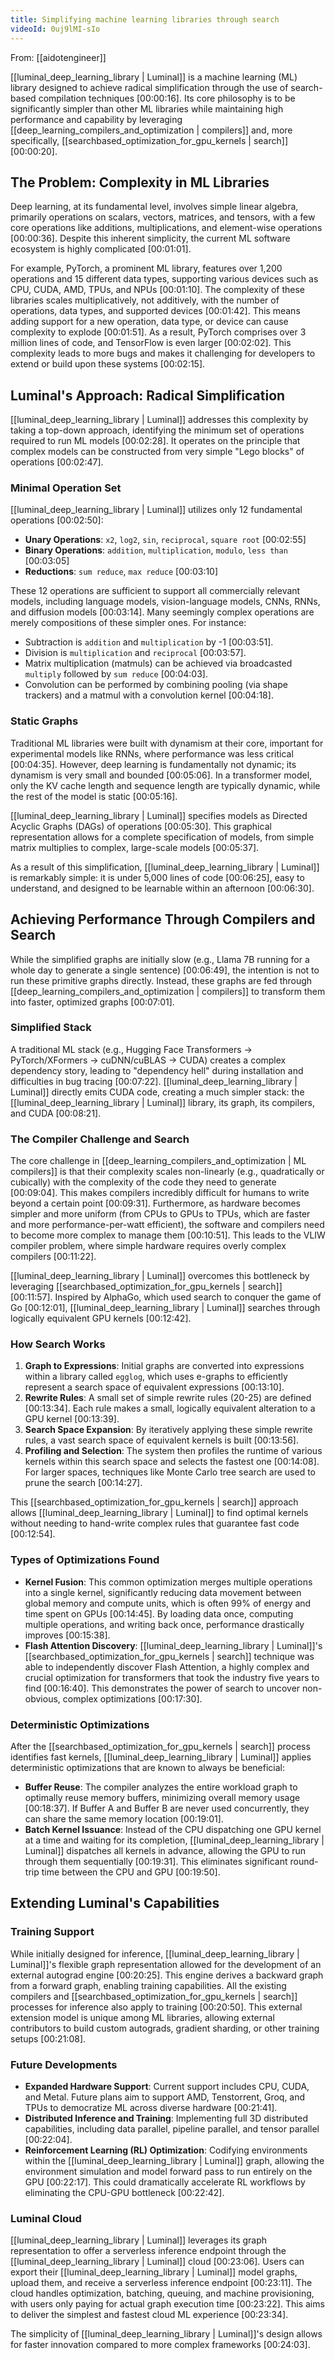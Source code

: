 ```yaml
---
title: Simplifying machine learning libraries through search
videoId: 0uj9lMI-sIo
---
```


From: [[aidotengineer]] <br/> 

[[luminal_deep_learning_library | Luminal]] is a machine learning (ML) library designed to achieve radical simplification through the use of search-based compilation techniques <a class="yt-timestamp" data-t="00:00:16">[00:00:16]</a>. Its core philosophy is to be significantly simpler than other ML libraries while maintaining high performance and capability by leveraging [[deep_learning_compilers_and_optimization | compilers]] and, more specifically, [[searchbased_optimization_for_gpu_kernels | search]] <a class="yt-timestamp" data-t="00:00:20">[00:00:20]</a>.

## The Problem: Complexity in ML Libraries

Deep learning, at its fundamental level, involves simple linear algebra, primarily operations on scalars, vectors, matrices, and tensors, with a few core operations like additions, multiplications, and element-wise operations <a class="yt-timestamp" data-t="00:00:36">[00:00:36]</a>. Despite this inherent simplicity, the current ML software ecosystem is highly complicated <a class="yt-timestamp" data-t="00:01:01">[00:01:01]</a>.

For example, PyTorch, a prominent ML library, features over 1,200 operations and 15 different data types, supporting various devices such as CPU, CUDA, AMD, TPUs, and NPUs <a class="yt-timestamp" data-t="00:01:10">[00:01:10]</a>. The complexity of these libraries scales multiplicatively, not additively, with the number of operations, data types, and supported devices <a class="yt-timestamp" data-t="00:01:42">[00:01:42]</a>. This means adding support for a new operation, data type, or device can cause complexity to explode <a class="yt-timestamp" data-t="00:01:51">[00:01:51]</a>. As a result, PyTorch comprises over 3 million lines of code, and TensorFlow is even larger <a class="yt-timestamp" data-t="00:02:02">[00:02:02]</a>. This complexity leads to more bugs and makes it challenging for developers to extend or build upon these systems <a class="yt-timestamp" data-t="00:02:15">[00:02:15]</a>.

## Luminal's Approach: Radical Simplification

[[luminal_deep_learning_library | Luminal]] addresses this complexity by taking a top-down approach, identifying the minimum set of operations required to run ML models <a class="yt-timestamp" data-t="00:02:28">[00:02:28]</a>.
It operates on the principle that complex models can be constructed from very simple "Lego blocks" of operations <a class="yt-timestamp" data-t="00:02:47">[00:02:47]</a>.

### Minimal Operation Set
[[luminal_deep_learning_library | Luminal]] utilizes only 12 fundamental operations <a class="yt-timestamp" data-t="00:02:50">[00:02:50]</a>:
*   **Unary Operations**: `x2`, `log2`, `sin`, `reciprocal`, `square root` <a class="yt-timestamp" data-t="00:02:55">[00:02:55]</a>
*   **Binary Operations**: `addition`, `multiplication`, `modulo`, `less than` <a class="yt-timestamp" data-t="00:03:05">[00:03:05]</a>
*   **Reductions**: `sum reduce`, `max reduce` <a class="yt-timestamp" data-t="00:03:10">[00:03:10]</a>

These 12 operations are sufficient to support all commercially relevant models, including language models, vision-language models, CNNs, RNNs, and diffusion models <a class="yt-timestamp" data-t="00:03:14">[00:03:14]</a>. Many seemingly complex operations are merely compositions of these simpler ones. For instance:
*   Subtraction is `addition` and `multiplication` by -1 <a class="yt-timestamp" data-t="00:03:51">[00:03:51]</a>.
*   Division is `multiplication` and `reciprocal` <a class="yt-timestamp" data-t="00:03:57">[00:03:57]</a>.
*   Matrix multiplication (matmuls) can be achieved via broadcasted `multiply` followed by `sum reduce` <a class="yt-timestamp" data-t="00:04:03">[00:04:03]</a>.
*   Convolution can be performed by combining pooling (via shape trackers) and a matmul with a convolution kernel <a class="yt-timestamp" data-t="00:04:18">[00:04:18]</a>.

### Static Graphs
Traditional ML libraries were built with dynamism at their core, important for experimental models like RNNs, where performance was less critical <a class="yt-timestamp" data-t="00:04:35">[00:04:35]</a>. However, deep learning is fundamentally not dynamic; its dynamism is very small and bounded <a class="yt-timestamp" data-t="00:05:06">[00:05:06]</a>. In a transformer model, only the KV cache length and sequence length are typically dynamic, while the rest of the model is static <a class="yt-timestamp" data-t="00:05:16">[00:05:16]</a>.

[[luminal_deep_learning_library | Luminal]] specifies models as Directed Acyclic Graphs (DAGs) of operations <a class="yt-timestamp" data-t="00:05:30">[00:05:30]</a>. This graphical representation allows for a complete specification of models, from simple matrix multiplies to complex, large-scale models <a class="yt-timestamp" data-t="00:05:37">[00:05:37]</a>.

As a result of this simplification, [[luminal_deep_learning_library | Luminal]] is remarkably simple: it is under 5,000 lines of code <a class="yt-timestamp" data-t="00:06:25">[00:06:25]</a>, easy to understand, and designed to be learnable within an afternoon <a class="yt-timestamp" data-t="00:06:30">[00:06:30]</a>.

## Achieving Performance Through Compilers and Search

While the simplified graphs are initially slow (e.g., Llama 7B running for a whole day to generate a single sentence) <a class="yt-timestamp" data-t="00:06:49">[00:06:49]</a>, the intention is not to run these primitive graphs directly. Instead, these graphs are fed through [[deep_learning_compilers_and_optimization | compilers]] to transform them into faster, optimized graphs <a class="yt-timestamp" data-t="00:07:01">[00:07:01]</a>.

### Simplified Stack
A traditional ML stack (e.g., Hugging Face Transformers -> PyTorch/XFormers -> cuDNN/cuBLAS -> CUDA) creates a complex dependency story, leading to "dependency hell" during installation and difficulties in bug tracing <a class="yt-timestamp" data-t="00:07:22">[00:07:22]</a>. [[luminal_deep_learning_library | Luminal]] directly emits CUDA code, creating a much simpler stack: the [[luminal_deep_learning_library | Luminal]] library, its graph, its compilers, and CUDA <a class="yt-timestamp" data-t="00:08:21">[00:08:21]</a>.

### The Compiler Challenge and Search
The core challenge in [[deep_learning_compilers_and_optimization | ML compilers]] is that their complexity scales non-linearly (e.g., quadratically or cubically) with the complexity of the code they need to generate <a class="yt-timestamp" data-t="00:09:04">[00:09:04]</a>. This makes compilers incredibly difficult for humans to write beyond a certain point <a class="yt-timestamp" data-t="00:09:31">[00:09:31]</a>. Furthermore, as hardware becomes simpler and more uniform (from CPUs to GPUs to TPUs, which are faster and more performance-per-watt efficient), the software and compilers need to become more complex to manage them <a class="yt-timestamp" data-t="00:09:50">[00:10:51]</a>. This leads to the VLIW compiler problem, where simple hardware requires overly complex compilers <a class="yt-timestamp" data-t="00:11:22">[00:11:22]</a>.

[[luminal_deep_learning_library | Luminal]] overcomes this bottleneck by leveraging [[searchbased_optimization_for_gpu_kernels | search]] <a class="yt-timestamp" data-t="00:11:57">[00:11:57]</a>. Inspired by AlphaGo, which used search to conquer the game of Go <a class="yt-timestamp" data-t="00:12:01">[00:12:01]</a>, [[luminal_deep_learning_library | Luminal]] searches through logically equivalent GPU kernels <a class="yt-timestamp" data-t="00:12:42">[00:12:42]</a>.

### How Search Works
1.  **Graph to Expressions**: Initial graphs are converted into expressions within a library called `egglog`, which uses e-graphs to efficiently represent a search space of equivalent expressions <a class="yt-timestamp" data-t="00:13:10">[00:13:10]</a>.
2.  **Rewrite Rules**: A small set of simple rewrite rules (20-25) are defined <a class="yt-timestamp" data-t="00:13:34">[00:13:34]</a>. Each rule makes a small, logically equivalent alteration to a GPU kernel <a class="yt-timestamp" data-t="00:13:39">[00:13:39]</a>.
3.  **Search Space Expansion**: By iteratively applying these simple rewrite rules, a vast search space of equivalent kernels is built <a class="yt-timestamp" data-t="00:13:56">[00:13:56]</a>.
4.  **Profiling and Selection**: The system then profiles the runtime of various kernels within this search space and selects the fastest one <a class="yt-timestamp" data-t="00:14:08">[00:14:08]</a>. For larger spaces, techniques like Monte Carlo tree search are used to prune the search <a class="yt-timestamp" data-t="00:14:27">[00:14:27]</a>.

This [[searchbased_optimization_for_gpu_kernels | search]] approach allows [[luminal_deep_learning_library | Luminal]] to find optimal kernels without needing to hand-write complex rules that guarantee fast code <a class="yt-timestamp" data-t="00:12:54">[00:12:54]</a>.

### Types of Optimizations Found
*   **Kernel Fusion**: This common optimization merges multiple operations into a single kernel, significantly reducing data movement between global memory and compute units, which is often 99% of energy and time spent on GPUs <a class="yt-timestamp" data-t="00:14:45">[00:14:45]</a>. By loading data once, computing multiple operations, and writing back once, performance drastically improves <a class="yt-timestamp" data-t="00:15:38">[00:15:38]</a>.
*   **Flash Attention Discovery**: [[luminal_deep_learning_library | Luminal]]'s [[searchbased_optimization_for_gpu_kernels | search]] technique was able to independently discover Flash Attention, a highly complex and crucial optimization for transformers that took the industry five years to find <a class="yt-timestamp" data-t="00:16:40">[00:16:40]</a>. This demonstrates the power of search to uncover non-obvious, complex optimizations <a class="yt-timestamp" data-t="00:17:30">[00:17:30]</a>.

### Deterministic Optimizations
After the [[searchbased_optimization_for_gpu_kernels | search]] process identifies fast kernels, [[luminal_deep_learning_library | Luminal]] applies deterministic optimizations that are known to always be beneficial:
*   **Buffer Reuse**: The compiler analyzes the entire workload graph to optimally reuse memory buffers, minimizing overall memory usage <a class="yt-timestamp" data-t="00:18:37">[00:18:37]</a>. If Buffer A and Buffer B are never used concurrently, they can share the same memory location <a class="yt-timestamp" data-t="00:19:01">[00:19:01]</a>.
*   **Batch Kernel Issuance**: Instead of the CPU dispatching one GPU kernel at a time and waiting for its completion, [[luminal_deep_learning_library | Luminal]] dispatches all kernels in advance, allowing the GPU to run through them sequentially <a class="yt-timestamp" data-t="00:19:31">[00:19:31]</a>. This eliminates significant round-trip time between the CPU and GPU <a class="yt-timestamp" data-t="00:19:50">[00:19:50]</a>.

## Extending Luminal's Capabilities

### Training Support
While initially designed for inference, [[luminal_deep_learning_library | Luminal]]'s flexible graph representation allowed for the development of an external autograd engine <a class="yt-timestamp" data-t="00:20:25">[00:20:25]</a>. This engine derives a backward graph from a forward graph, enabling training capabilities. All the existing compilers and [[searchbased_optimization_for_gpu_kernels | search]] processes for inference also apply to training <a class="yt-timestamp" data-t="00:20:50">[00:20:50]</a>. This external extension model is unique among ML libraries, allowing external contributors to build custom autograds, gradient sharding, or other training setups <a class="yt-timestamp" data-t="00:21:08">[00:21:08]</a>.

### Future Developments
*   **Expanded Hardware Support**: Current support includes CPU, CUDA, and Metal. Future plans aim to support AMD, Tenstorrent, Groq, and TPUs to democratize ML across diverse hardware <a class="yt-timestamp" data-t="00:21:41">[00:21:41]</a>.
*   **Distributed Inference and Training**: Implementing full 3D distributed capabilities, including data parallel, pipeline parallel, and tensor parallel <a class="yt-timestamp" data-t="00:22:04">[00:22:04]</a>.
*   **Reinforcement Learning (RL) Optimization**: Codifying environments within the [[luminal_deep_learning_library | Luminal]] graph, allowing the environment simulation and model forward pass to run entirely on the GPU <a class="yt-timestamp" data-t="00:22:17">[00:22:17]</a>. This could dramatically accelerate RL workflows by eliminating the CPU-GPU bottleneck <a class="yt-timestamp" data-t="00:22:42">[00:22:42]</a>.

### Luminal Cloud
[[luminal_deep_learning_library | Luminal]] leverages its graph representation to offer a serverless inference endpoint through the [[luminal_deep_learning_library | Luminal]] cloud <a class="yt-timestamp" data-t="00:23:06">[00:23:06]</a>. Users can export their [[luminal_deep_learning_library | Luminal]] model graphs, upload them, and receive a serverless inference endpoint <a class="yt-timestamp" data-t="00:23:11">[00:23:11]</a>. The cloud handles optimization, batching, queuing, and machine provisioning, with users only paying for actual graph execution time <a class="yt-timestamp" data-t="00:23:22">[00:23:22]</a>. This aims to deliver the simplest and fastest cloud ML experience <a class="yt-timestamp" data-t="00:23:34">[00:23:34]</a>.

The simplicity of [[luminal_deep_learning_library | Luminal]]'s design allows for faster innovation compared to more complex frameworks <a class="yt-timestamp" data-t="00:24:03">[00:24:03]</a>.